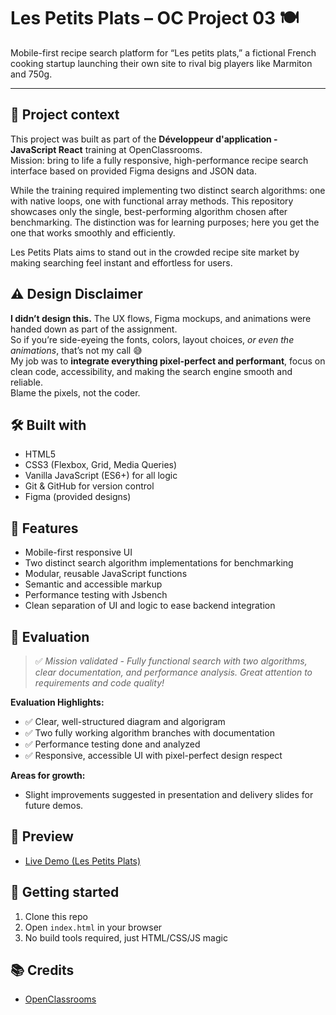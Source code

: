 # Les Petits Plats – OC Project 03 🍽️

Mobile-first recipe search platform for “Les petits plats,” a fictional French cooking startup launching their own site to rival big players like Marmiton and 750g.

---

## 🚀 Project context

This project was built as part of the **Développeur d'application - JavaScript React** training at OpenClassrooms.  
Mission: bring to life a fully responsive, high-performance recipe search interface based on provided Figma designs and JSON data.

While the training required implementing two distinct search algorithms: one with native loops, one with functional array methods.
This repository showcases only the single, best-performing algorithm chosen after benchmarking. The distinction was for learning purposes; here you get the one that works smoothly and efficiently.

Les Petits Plats aims to stand out in the crowded recipe site market by making searching feel instant and effortless for users.

## ⚠️ Design Disclaimer

**I didn’t design this.** The UX flows, Figma mockups, and animations were handed down as part of the assignment.  
So if you’re side-eyeing the fonts, colors, layout choices, *or even the animations*, that’s not my call 😅  
My job was to **integrate everything pixel-perfect and performant**, focus on clean code, accessibility, and making the search engine smooth and reliable.  
Blame the pixels, not the coder.

## 🛠️ Built with

- HTML5  
- CSS3 (Flexbox, Grid, Media Queries)  
- Vanilla JavaScript (ES6+) for all logic  
- Git & GitHub for version control  
- Figma (provided designs)  

## 📄 Features

- Mobile-first responsive UI  
- Two distinct search algorithm implementations for benchmarking  
- Modular, reusable JavaScript functions  
- Semantic and accessible markup  
- Performance testing with Jsbench  
- Clean separation of UI and logic to ease backend integration  

## 💬 Evaluation

> ✅ *Mission validated - Fully functional search with two algorithms, clear documentation, and performance analysis. Great attention to requirements and code quality!*

**Evaluation Highlights:**

- ✅ Clear, well-structured diagram and algorigram  
- ✅ Two fully working algorithm branches with documentation  
- ✅ Performance testing done and analyzed  
- ✅ Responsive, accessible UI with pixel-perfect design respect  

**Areas for growth:**  
- Slight improvements suggested in presentation and delivery slides for future demos.

## 📸 Preview

- [Live Demo (Les Petits Plats)](https://vincentvdt.github.io/oc-project-les-petits-plats/)

## 📁 Getting started

1. Clone this repo  
2. Open `index.html` in your browser  
3. No build tools required, just HTML/CSS/JS magic  

## 📚 Credits

- [OpenClassrooms](https://openclassrooms.com/)  
